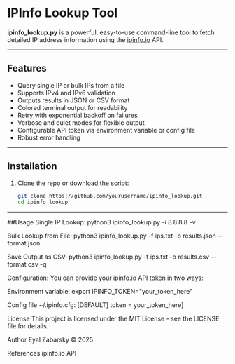 # IPInfo Lookup Tool

**ipinfo_lookup.py** is a powerful, easy-to-use command-line tool to fetch detailed IP address information using the [ipinfo.io](https://ipinfo.io/) API.

---

## Features

- Query single IP or bulk IPs from a file
- Supports IPv4 and IPv6 validation
- Outputs results in JSON or CSV format
- Colored terminal output for readability
- Retry with exponential backoff on failures
- Verbose and quiet modes for flexible output
- Configurable API token via environment variable or config file
- Robust error handling

---

## Installation

1. Clone the repo or download the script:
   ```bash
   git clone https://github.com/yourusername/ipinfo_lookup.git
   cd ipinfo_lookup

---

##Usage
Single IP Lookup:
python3 ipinfo_lookup.py -i 8.8.8.8 -v

Bulk Lookup from File:
python3 ipinfo_lookup.py -f ips.txt -o results.json --format json

Save Output as CSV:
python3 ipinfo_lookup.py -f ips.txt -o results.csv --format csv -q

Configuration:
You can provide your ipinfo.io API token in two ways:

Environment variable:
export IPINFO_TOKEN="your_token_here"

Config file ~/.ipinfo.cfg:
[DEFAULT]
token = your_token_here]


License
This project is licensed under the MIT License - see the LICENSE file for details.

Author
Eyal Zabarsky © 2025

References
ipinfo.io API
